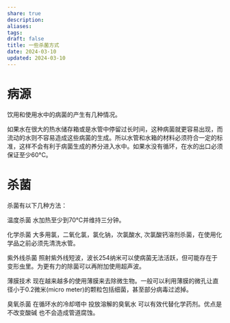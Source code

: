 ```yaml
---
share: true
description: 
aliases: 
tags: 
draft: false
title: 一些杀菌方式
date: 2024-03-10
updated: 2024-03-10
---
```

# 病源
饮用和使用水中的病菌的产生有几种情况。

如果水在很大的热水储存箱或是水管中停留过长时间，这种病菌就更容易出现，而流动的水则不容易造成这些病菌的生成。所以水管和水箱的材料必须符合一定的标准，这样不会有利于病菌生成的养分进入水中。如果水没有循环，在水的出口必须保证至少60°C。

# 杀菌
杀菌有以下几种方法：

温度杀菌
水加热至少到70°C并维持三分钟。

化学杀菌
大多用氯，二氧化氯，氯化钠，次氯酸水, 次氯酸钙溶剂杀菌，在使用化学品之前必须先清洗水管。

紫外线杀菌
照射紫外线短波，波长254纳米可以使病菌无法活跃，但可能存在于变形虫里。为更有力的除菌可以再附加使用超声波。

薄膜技术
现在越来越多的使用薄膜来去除微生物。一般可以利用薄膜的微孔让直径小于0.2微米(micro meter)的颗粒包括细菌，甚至部分病毒过滤掉。

臭氧杀菌
在循环水的冷却塔中 投放溶解的臭氧水 可以有效代替化学药剂。优点是不改变酸碱 也不会造成管道腐蚀。